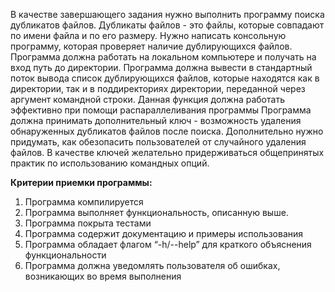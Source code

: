 В качестве завершающего задания нужно выполнить программу поиска дубликатов файлов. Дубликаты файлов - это файлы, которые совпадают по имени файла и по его размеру. Нужно написать консольную программу, которая проверяет наличие дублирующихся файлов. 
Программа должна работать на локальном компьютере и получать на вход путь до директории. Программа должна вывести в стандартный поток вывода список дублирующихся файлов, которые находятся как в директории, так и в поддиректориях директории,  переданной через аргумент командной строки. Данная функция должна работать эффективно при помощи распараллеливания программы
Программа должна принимать дополнительный ключ - возможность удаления обнаруженных дубликатов файлов после поиска. Дополнительно нужно придумать, как обезопасить пользователей от случайного удаления файлов. В качестве ключей желательно придерживаться общепринятых практик по использованию командных опций. 

__Критерии приемки программы:__
1. Программа компилируется
2. Программа выполняет функциональность, описанную выше.
3. Программа покрыта тестами
4. Программа содержит документацию и примеры использования
5. Программа обладает флагом “-h/--help” для краткого объяснения функциональности
6. Программа должна уведомлять пользователя об ошибках, возникающих во время выполнения
